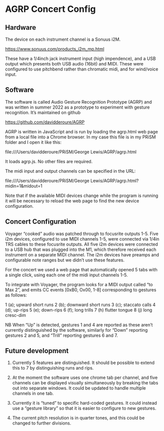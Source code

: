 # AGRP Concert Config

## Hardware

The device on each instrument channel is a Sonuus i2M. 

https://www.sonuus.com/products_i2m_mp.html

These have a 1/4inch jack instrument input (high impendence), and a USB output which presents both USB audio (16bit) and MIDI. These were configured to use pitchbend rather than chromatic midi, and for wind/voice input. 

## Software

The software is called Audio Gesture Recognition Prototype (AGRP) and was written in summer 2022 as a prototype to experiment with gesture recognition. It’s maintained on github

https://github.com/davidderoure/AGRP 

AGRP is written in JavaScript and is run by loading the agrp.html web page from a local file into a Chrome browser.  In my case this file is in my PRiSM folder and I open it like this:

file:///Users/davidderoure/PRiSM/George Lewis/AGRP/agrp.html 

It loads agrp.js. No other files are required.

The midi input and output channels can be specified in the URL:

file:///Users/davidderoure/PRiSM/George Lewis/AGRP/agrp.html?midin=1&midout=1

Note that if the available MIDI devices change while the program is running it will be necessary to reload the web page to find the new device configuration.

## Concert Configuration

Voyager “cooked” audio was patched through to focusrite outputs 1-5. Five i2m devices, configured to use MIDI channels 1-5, were connected via 1/4in TRS cables to these focusrite outputs. All five i2m devices were connected to a USB hub that was plugged into the M1, which therefore received each instrument on a separate MIDI channel. The i2m devices have preamps and configurable note ranges but we didn’t use these features.

For the concert we used a web page that automatically opened 5 tabs with a single click, using each one of the midi input channels 1-5. 

To integrate with Voyager, the program looks for a MIDI output called “to Max 2”, and emits CC events [0xB0, Ox00, 1-8] corresponding to gestures as follows:

1 (a); upward short runs
2 (b); downward short runs
3 (c); staccato calls
4 (d); up-rips 
5 (e); down-rips 
6 (f); long trills 
7 (h) flutter tongue 
8 (j) long cresc-dim 

NB When “Up” is detected, gestures 1 and 4 are reported as these aren’t currently distinguished by the software, similarly for “Down” reporting gestures 2 and 5, and “Trill” reporting gestures 6 and 7.

## Future development

1.	Currently 5 features are distinguished. It should be possible to extend this to 7 by distinguishing runs and rips.

2.	At the moment the software uses one chrome tab per channel, and five channels can be displayed visually simultaneously by breaking the tabs out into separate windows.  It could be updated to handle multiple channels in one tab.

3.	Currently it is “tuned” to specific hard-coded gestures. It could instead use a “gesture library” so that it is easier to configure to new gestures.

4.	The current pitch resolution is in quarter tones, and this could be changed to further divisions.


